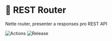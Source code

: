 # 🔱 REST Router
Nette router, presenter a responses pro REST API

![Actions](https://github.com/liquiddesign/rest-router/actions/workflows/php.yml/badge.svg)
![Release](https://img.shields.io/github/v/release/liquiddesign/rest-router)